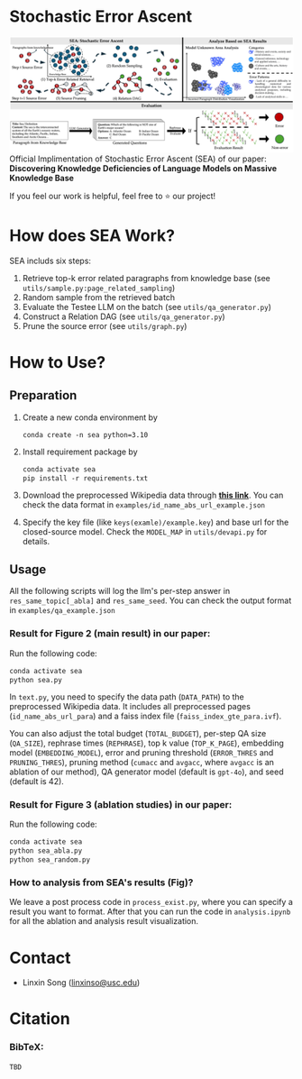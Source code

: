 # Stochastic Error Ascent
![Overall workflow of SEA](assets/teaser.jpg)
Official Implimentation of Stochastic Error Ascent (SEA) of our paper: **Discovering Knowledge Deficiencies of Language Models on Massive Knowledge Base**

If you feel our work is helpful, feel free to ⭐ our project!

# How does SEA Work?
SEA includs six steps:
1. Retrieve top-k error related paragraphs from knowledge base (see `utils/sample.py:page_related_sampling`)
2. Random sample from the retrieved batch
3. Evaluate the Testee LLM on the batch (see `utils/qa_generator.py`)
4. Construct a Relation DAG (see `utils/qa_generator.py`)
5. Prune the source error (see `utils/graph.py`)

# How to Use?

## Preparation
1. Create a new conda environment by
    ```
    conda create -n sea python=3.10
    ```
2. Install requirement package by
    ```
    conda activate sea
    pip install -r requirements.txt
    ```
3. Download the preprocessed Wikipedia data through [**this link**](https://drive.google.com/file/d/1Xj1EO9coL8cF0Tud3Z21_wT0DGkUmSMH/view?usp=drivesdk). You can check the data format in `examples/id_name_abs_url_example.json`

4. Specify the key file (like `keys(examle)/example.key`) and base url for the closed-source model. Check the `MODEL_MAP` in `utils/devapi.py` for details.

## Usage

All the following scripts will log the llm's per-step answer in `res_same_topic[_abla]` and `res_same_seed`. You can check the output format in `examples/qa_example.json`

### Result for Figure 2 (main result) in our paper:
Run the following code:
```
conda activate sea
python sea.py
```
In `text.py`, you need to specify the data path (`DATA_PATH`) to the preprocessed Wikipedia data. It includes all preprocessed pages (`id_name_abs_url_para`) and a faiss index file (`faiss_index_gte_para.ivf`). 

You can also adjust the total budget (`TOTAL_BUDGET`), per-step QA size (`QA_SIZE`), rephrase times (`REPHRASE`), top k value (`TOP_K_PAGE`), embedding model (`EMBEDDING_MODEL`), error and pruning threshold (`ERROR_THRES` and `PRUNING_THRES`), pruning method (`cumacc` and `avgacc`, where `avgacc` is an ablation of our method), QA generator model (default is `gpt-4o`), and seed (default is 42).

### Result for Figure 3 (ablation studies) in our paper:
Run the following code:
```
conda activate sea
python sea_abla.py
python sea_random.py
```

### How to analysis from SEA's results (Fig)?
We leave a post process code in `process_exist.py`, where you can specify a result you want to format. After that you can run the code in `analysis.ipynb` for all the ablation and analysis result visualization.

# Contact
- Linxin Song (linxinso@usc.edu)

# Citation
### BibTeX:
```
TBD
```